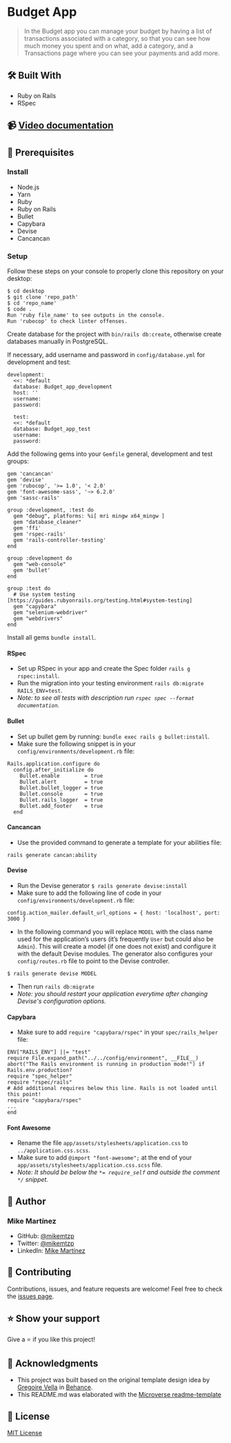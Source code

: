 # Budget App
> In the Budget app you can manage your budget by having a list of transactions associated with a category, so that you can see how much money you spent and on what, add a category, and a Transactions page where you can see your payments and add more. 

## 🛠️ Built With

- Ruby on Rails
- RSpec

## 📹 [Video documentation](https://www.loom.com/share/bad9bf27da084db79d06a6c79747943c)

## 🧮 Prerequisites

### Install
- Node.js
- Yarn
- Ruby
- Ruby on Rails
- Bullet
- Capybara
- Devise
- Cancancan

### Setup

Follow these steps on your console to properly clone this repository on your desktop:

```
$ cd desktop
$ git clone 'repo_path'
$ cd 'repo_name'
$ code .
Run 'ruby file_name' to see outputs in the console.
Run 'rubocop' to check linter offenses.
```

Create database for the project with `bin/rails db:create`, otherwise create databases manually in PostgreSQL.

If necessary, add username and password in `config/database.yml` for development and test:
```
development:
  <<: *default
  database: Budget_app_development
  host: ''
  username:
  password:
  
  test:
  <<: *default
  database: Budget_app_test
  username:
  password:
```

Add the following gems into your `Gemfile` general, development and test groups:
```
gem 'cancancan'
gem 'devise'
gem 'rubocop', '>= 1.0', '< 2.0'
gem 'font-awesome-sass', '~> 6.2.0'
gem 'sassc-rails'
```

```
group :development, :test do
  gem "debug", platforms: %i[ mri mingw x64_mingw ]
  gem "database_cleaner"
  gem 'ffi'
  gem 'rspec-rails'
  gem 'rails-controller-testing'
end
```

```
group :development do
  gem "web-console"
  gem 'bullet'
end
```

```
group :test do
  # Use system testing [https://guides.rubyonrails.org/testing.html#system-testing]
  gem "capybara"
  gem "selenium-webdriver"
  gem "webdrivers"
end
```

Install all gems `bundle install`.

#### RSpec

- Set up RSpec in your app and create the Spec folder `rails g rspec:install`.
- Run the migration into your testing environment `rails db:migrate RAILS_ENV=test`.
- _Note: to see all tests with description run `rspec spec --format documentation`._

#### Bullet

- Set up bullet gem by running: `bundle exec rails g bullet:install`.
- Make sure the following snippet is in your `config/environments/development.rb` file:

```
Rails.application.configure do
  config.after_initialize do
    Bullet.enable        = true
    Bullet.alert         = true
    Bullet.bullet_logger = true
    Bullet.console       = true
    Bullet.rails_logger  = true
    Bullet.add_footer    = true
  end
```

#### Cancancan

- Use the provided command to generate a template for your abilities file:
```
rails generate cancan:ability
```

#### Devise

- Run the Devise generator `$ rails generate devise:install`
- Make sure to add the following line of code in your `config/environments/development.rb` file:

```
config.action_mailer.default_url_options = { host: 'localhost', port: 3000 }
```

- In the following command you will replace `MODEL` with the class name used for the application’s users (it’s frequently `User` but could also be `Admin`). This will create a model (if one does not exist) and configure it with the default Devise modules. The generator also configures your `config/routes.rb` file to point to the Devise controller.

```
$ rails generate devise MODEL
```

- Then run `rails db:migrate`
- _Note: you should restart your application everytime after changing Devise's configuration options._

#### Capybara

- Make sure to add `require "capybara/rspec"` in your `spec/rails_helper` file:

```
ENV["RAILS_ENV"] ||= "test"
require File.expand_path("../../config/environment", __FILE__)
abort("The Rails environment is running in production mode!") if Rails.env.production?
require "spec_helper"
require "rspec/rails"
# Add additional requires below this line. Rails is not loaded until this point!
require "capybara/rspec"
...
end
```

#### Font Awesome

- Rename the file `app/assets/stylesheets/application.css` to `../application.css.scss`.
- Make sure to add `@import "font-awesome";` at the end of your `app/assets/stylesheets/application.css.scss` file.
- _Note: It should be below the `*= require_self` and outside the comment `*/` snippet._

## 👤 Author

### Mike Martínez

- GitHub: [@mikemtzp](https://github.com/mikemtzp)
- Twitter: [@mikemtzp](https://twitter.com/mikemtzp)
- LinkedIn: [Mike Martínez](https://www.linkedin.com/in/mike-mart%C3%ADnez/)

## 🤝 Contributing

Contributions, issues, and feature requests are welcome!
Feel free to check the [issues page](https://github.com/mikemtzp/Budget_app/issues).

## ⭐️ Show your support

Give a ⭐️ if you like this project!

## 🥇 Acknowledgments

- This project was built based on the original template design idea by [Gregoire Vella](https://www.behance.net/gregoirevella) in [Behance](https://www.behance.net/gallery/19759151/Snapscan-iOs-design-and-branding?tracking_source=).
- This README.md was elaborated with the [Microverse readme-template](https://github.com/microverseinc/readme-template)

## 📝 License

[MIT License](https://github.com/mikemtzp/Budget_app/blob/dev/LICENSE)
